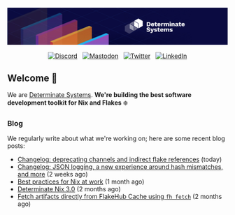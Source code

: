 <p align="center">
  <a href="https://determinate.systems" target="_blank"><img src="https://raw.githubusercontent.com/determinatesystems/.github/main/.github/banner.jpg"></a>
</p>
<p align="center">
  &nbsp;<a href="https://determinate.systems/discord" target="_blank"><img alt="Discord" src="https://img.shields.io/discord/1116012109709463613?style=for-the-badge&logo=discord&logoColor=%23ffffff&label=Discord&labelColor=%234253e8&color=%23e4e2e2"></a>&nbsp;
  &nbsp;<a href="https://hachyderm.io/@determinatesystems" target="_blank"><img alt="Mastodon" src="https://img.shields.io/badge/Mastodon-6468fa?style=for-the-badge&logo=mastodon&logoColor=%23ffffff"></a>&nbsp;
  &nbsp;<a href="https://twitter.com/DeterminateSys" target="_blank"><img alt="Twitter" src="https://img.shields.io/badge/Twitter-303030?style=for-the-badge&logo=x&logoColor=%23ffffff"></a>&nbsp;
  &nbsp;<a href="https://www.linkedin.com/company/determinate-systems" target="_blank"><img alt="LinkedIn" src="https://img.shields.io/badge/LinkedIn-1667be?style=for-the-badge&logo=linkedin&logoColor=%23ffffff"></a>&nbsp;
</p>

## Welcome 👋

We are [Determinate Systems](https://determinate.systems).
**We're building the best software development toolkit for Nix and Flakes** ❄️

### Blog 

We regularly write about what we're working on; here are some recent blog posts:


- [Changelog: deprecating channels and indirect flake references](https://determinate.systems/posts/changelog-determinate-nix-342/) (today)
- [Changelog: JSON logging, a new experience around hash mismatches, and more](https://determinate.systems/posts/changelog-determinate-nix-331/) (2 weeks ago)
- [Best practices for Nix at work](https://determinate.systems/posts/best-practices-for-nix-at-work/) (1 month ago)
- [Determinate Nix 3.0](https://determinate.systems/posts/determinate-nix-30/) (2 months ago)
- [Fetch artifacts directly from FlakeHub Cache using `fh fetch`](https://determinate.systems/posts/fh-fetch/) (2 months ago)
